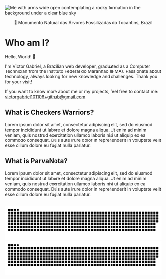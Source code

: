 <img alt="Me with arms wide open contemplating a rocky formation in the background under a clear blue sky" src="public/images/readme.banner.png">

<p align="center">📍 Monumento Natural das Árvores Fossilizadas do Tocantins, Brazil</p>

##

# Who am I?

Hello, World! 👋

I'm Victor Gabriel, a Brazilian web developer, graduated as a Computer Technician from the Instituto Federal do Maranhão (IFMA). Passionate about technology, always looking for new knowledge and challenges. Thank you for your visit!

If you want to know more about me or my projects, feel free to contact me: victorgabriel101106+github@gmail.com

## What is Checkers Warriors?

Lorem ipsum dolor sit amet, consectetur adipiscing elit, sed do eiusmod tempor incididunt ut labore et dolore magna aliqua. Ut enim ad minim veniam, quis nostrud exercitation ullamco laboris nisi ut aliquip ex ea commodo consequat. Duis aute irure dolor in reprehenderit in voluptate velit esse cillum dolore eu fugiat nulla pariatur.

## What is ParvaNota?

Lorem ipsum dolor sit amet, consectetur adipiscing elit, sed do eiusmod tempor incididunt ut labore et dolore magna aliqua. Ut enim ad minim veniam, quis nostrud exercitation ullamco laboris nisi ut aliquip ex ea commodo consequat. Duis aute irure dolor in reprehenderit in voluptate velit esse cillum dolore eu fugiat nulla pariatur.
    
##

![github contribution grid snake animation](https://raw.githubusercontent.com/Victor101106/Victor101106/output/github-contribution-grid-snake-dark.svg#gh-dark-mode-only)
![github contribution grid snake animation](https://raw.githubusercontent.com/Victor101106/Victor101106/output/github-contribution-grid-snake.svg#gh-light-mode-only)
